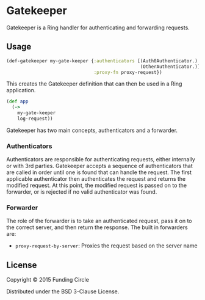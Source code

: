 # Gatekeeper

Gatekeeper is a Ring handler for authenticating and forwarding requests.

## Usage

```clojure
(def-gatekeeper my-gate-keeper {:authenticators [(Auth0Authenticator.)
                                                 (OtherAuthenticator.)]
                                :proxy-fn proxy-request})
```

This creates the Gatekeeper definition that can then be used in a Ring
application.

```clojure
(def app
  (->
    my-gate-keeper
    log-request))

```

Gatekeeper has two main concepts, authenticators and a forwarder.

### Authenticators

Authenticators are responsible for authenticating requests, either internally or with 3rd parties. Gatekeeper
accepts a sequence of authenticators that are called in order until one is found that can handle the request.
The first applicable authenticator then authenticates the request and returns the modified request. At this point,
the modified request is passed on to the forwarder, or is rejected if no valid authenticator was found.

### Forwarder

The role of the forwarder is to take an authenticated request, pass it on to the correct server, and then return
the response. The built in forwarders are:

* `proxy-request-by-server`: Proxies the request based on the server name

## License

Copyright © 2015 Funding Circle

Distributed under the BSD 3-Clause License.
